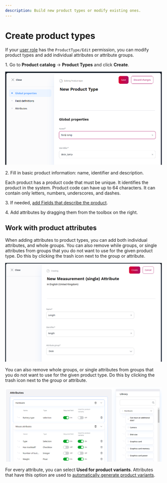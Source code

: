 ```yaml
---
description: Build new product types or modify existing ones.
---
```


# Create product types

If your [user role](../permission_management/manage_permissions.md) has the `ProductType/Edit` permission, you can modify product types and add individual attributes or attribute groups.

1\. Go to **Product catalog** -> **Product Types** and click **Create**.

![Adding a product type](img/create_product_type.png)

2\. Fill in basic product information: name, identifier and description.

Each product has a product code that must be unique. It identifies the product in the system.
Product code can have up to 64 characters. It can contain only letters, numbers, underscores, and dashes.

3\. If needed, [add Fields that describe the product](../content_management/work_with_content_types.md).

4\. Add attributes by dragging them from the toolbox on the right.

## Work with product attributes

When adding attributes to product types, you can add both individual attributes, 
and whole groups. 
You can also remove while groups, or single attributes from groups that you do not 
want to use for the given product type. Do this by clicking the trash icon next 
to the group or attribute.

![Creating an attribute in a group](img/create_attribute.png)

You can also remove whole groups, or single attributes from groups that you do not 
want to use for the given product type.
Do this by clicking the trash icon next to the group or attribute.

![Adding attributes to a product type](img/adding_attributes.png)

For every attribute, you can select **Used for product variants**.
Attributes that have this option are used to [automatically generate product variants](product_variants.md#generate-variants).
